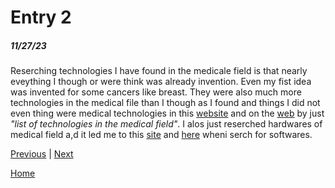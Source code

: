 # Entry 2
##### 11/27/23

Reserching technologies I have found in the medicale field is that nearly eveything I though or were think was already invention. Even my fist idea was invented for some cancers like breast. They were also much more technologies in the medical file than I though as I found and things I did not even thing were medical technologies in this [website](https://www.proclinical.com/blogs/2022-4/top-10-new-medical-technologies-2022) and on the [web](https://www.google.com/search?q=list+of+technology+of+medical+field&sca_esv=594974358&rlz=1CAJYDF_enUS1025&ei=wF2TZci1E46x5NoP-dyj0Ao&ved=0ahUKEwjIlZ-Kvr2DAxWOGFkFHXnuCKoQ4dUDCBE&uact=5&oq=list+of+technology+of+medical+field&gs_lp=Egxnd3Mtd2l6LXNlcnAiI2xpc3Qgb2YgdGVjaG5vbG9neSBvZiBtZWRpY2FsIGZpZWxkMggQIRigARjDBDIIECEYoAEYwwRIsQ1QAFjPDHAAeACQAQCYAXagAc4EqgEDNy4xuAEDyAEA-AEBwgIIEAAYCBgHGB7CAgoQABgIGAcYHhgPwgIIEAAYCBgeGA3CAgsQABiABBiKBRiGA8ICBhAAGAgYHuIDBBgAIEGIBgE&sclient=gws-wiz-serp&safe=active&ssui=on)
by just *"list of technologies in the medical field"*. I alos just reserched hardwares of medical field a,d it led me to this [site](https://www.futurehealthconcepts.com/blog/posts/10-pieces-of-medical-equipment-all-hospitals-need.html) and [here](https://www.netguru.com/blog/healthcare-software-types) wheni serch for softwares.


[Previous](entry01.md) | [Next](entry03.md)

[Home](../README.md)
